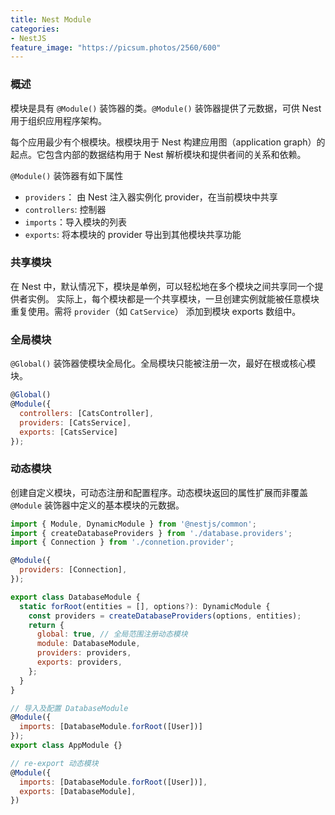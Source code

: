 ```yaml
---
title: Nest Module
categories:
- NestJS
feature_image: "https://picsum.photos/2560/600"
---
```


### 概述
模块是具有 `@Module()` 装饰器的类。`@Module()` 装饰器提供了元数据，可供 Nest 用于组织应用程序架构。

每个应用最少有个根模块。根模块用于 Nest 构建应用图（application graph）的起点。它包含内部的数据结构用于 Nest 解析模块和提供者间的关系和依赖。

`@Module()` 装饰器有如下属性
* `providers`： 由 Nest 注入器实例化 provider，在当前模块中共享
* `controllers`: 控制器
* `imports`：导入模块的列表
* `exports`: 将本模块的 provider 导出到其他模块共享功能

### 共享模块
在 Nest 中，默认情况下，模块是单例，可以轻松地在多个模块之间共享同一个提供者实例。
实际上，每个模块都是一个共享模块，一旦创建实例就能被任意模块重复使用。需将 `provider`（如 `CatService`） 添加到模块 exports 数组中。

### 全局模块
`@Global()` 装饰器使模块全局化。全局模块只能被注册一次，最好在根或核心模块。
```js
@Global()
@Module({
  controllers: [CatsController],
  providers: [CatsService],
  exports: [CatsService]
});
```

### 动态模块
创建自定义模块，可动态注册和配置程序。动态模块返回的属性扩展而非覆盖 `@Module` 装饰器中定义的基本模块的元数据。

```js
import { Module, DynamicModule } from '@nestjs/common';
import { createDatabaseProviders } from './database.providers';
import { Connection } from './connetion.provider';

@Module({
  providers: [Connection],
});

export class DatabaseModule {
  static forRoot(entities = [], options?): DynamicModule {
    const providers = createDatabaseProviders(options, entities);
    return {
      global: true, // 全局范围注册动态模块
      module: DatabaseModule,
      providers: providers,
      exports: providers,
    };
  }
}

// 导入及配置 DatabaseModule
@Module({
  imports: [DatabaseModule.forRoot([User])]
});
export class AppModule {}

// re-export 动态模块
@Module({
  imports: [DatabaseModule.forRoot([User])],
  exports: [DatabaseModule],
})
```




